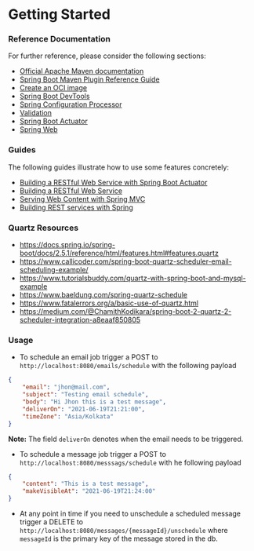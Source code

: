 # Getting Started

### Reference Documentation
For further reference, please consider the following sections:

* [Official Apache Maven documentation](https://maven.apache.org/guides/index.html)
* [Spring Boot Maven Plugin Reference Guide](https://docs.spring.io/spring-boot/docs/2.5.1/maven-plugin/reference/html/)
* [Create an OCI image](https://docs.spring.io/spring-boot/docs/2.5.1/maven-plugin/reference/html/#build-image)
* [Spring Boot DevTools](https://docs.spring.io/spring-boot/docs/2.5.1/reference/htmlsingle/#using-boot-devtools)
* [Spring Configuration Processor](https://docs.spring.io/spring-boot/docs/2.5.1/reference/htmlsingle/#configuration-metadata-annotation-processor)
* [Validation](https://docs.spring.io/spring-boot/docs/2.5.1/reference/htmlsingle/#boot-features-validation)
* [Spring Boot Actuator](https://docs.spring.io/spring-boot/docs/2.5.1/reference/htmlsingle/#production-ready)
* [Spring Web](https://docs.spring.io/spring-boot/docs/2.5.1/reference/htmlsingle/#boot-features-developing-web-applications)

### Guides
The following guides illustrate how to use some features concretely:

* [Building a RESTful Web Service with Spring Boot Actuator](https://spring.io/guides/gs/actuator-service/)
* [Building a RESTful Web Service](https://spring.io/guides/gs/rest-service/)
* [Serving Web Content with Spring MVC](https://spring.io/guides/gs/serving-web-content/)
* [Building REST services with Spring](https://spring.io/guides/tutorials/bookmarks/)

### Quartz Resources

* https://docs.spring.io/spring-boot/docs/2.5.1/reference/html/features.html#features.quartz
* https://www.callicoder.com/spring-boot-quartz-scheduler-email-scheduling-example/
* https://www.tutorialsbuddy.com/quartz-with-spring-boot-and-mysql-example
* https://www.baeldung.com/spring-quartz-schedule
* https://www.fatalerrors.org/a/basic-use-of-quartz.html
* https://medium.com/@ChamithKodikara/spring-boot-2-quartz-2-scheduler-integration-a8eaaf850805

### Usage

- To schedule an email job trigger a POST to `http://localhost:8080/emails/schedule` with the following payload

```json
{
    "email": "jhon@mail.com",
    "subject": "Testing email schedule",
    "body": "Hi Jhon this is a test message",
    "deliverOn": "2021-06-19T21:21:00",
    "timeZone": "Asia/Kolkata"
}
```

**Note:** The field `deliverOn` denotes when the email needs to be triggered.

- To schedule a message job trigger a POST to `http://localhost:8080/messsags/schedule` with he following payload

```json
{
    "content": "This is a test message",
    "makeVisibleAt": "2021-06-19T21:24:00"
}
```

- At any point in time if you need to unschedule a scheduled message trigger a DELETE to `http://localhost:8080/messages/{messageId}/unschedule` where `messageId` is the primary key of the message stored in the db.